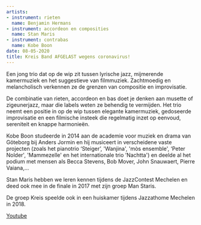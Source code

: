 ```yaml
---
artists:
- instrument: rieten
  name: Benjamin Hermans
- instrument: accordeon en composities
  name: Stan Maris
- instrument: contrabas
  name: Kobe Boon
date: 08-05-2020
title: Kreis Band AFGELAST wegens coronavirus!
---
```

Een jong trio dat op de wip zit tussen lyrische jazz, mijmerende kamermuziek en het 
suggestieve van filmmuziek. Zachtmoedig en melancholisch verkennen ze de grenzen van 
compositie en improvisatie. 

De combinatie van rieten, accordeon en bas doet je denken aan musette of zigeunerjazz, 
maar die labels weten ze behendig te vermijden. Het trio neemt een positie in op de wip 
tussen elegante kamermuziek, gedoseerde improvisatie en een filmische insteek die 
regelmatig inzet op eenvoud, sereniteit en knappe harmonieën. 

Kobe Boon studeerde in 2014 aan de academie voor muziek en drama van Göteborg bij Anders 
Jormin en hij musiceert in verscheidene vaste projecten (zoals het pianotrio ‘Steiger’, 
'Wanjina', 'mòs ensemble', ‘Peter Nolder', 'Mammezelle' en het internationale trio ’Nachtta') 
en deelde al het podium met mensen als Becca Stevens, Bob Mover, John Snauwaert, Pierre Vaiana,... 

Stan Maris hebben we leren kennen tijdens de JazzContest Mechelen en deed ook mee in de finale 
in 2017 met zijn groep Man Staris. 

De groep Kreis speelde ook in een huiskamer tijdens Jazzathome Mechelen in 2018.

[Youtube](https://www.youtube.com/channel/UC3EFdDna5RDnaDZMAAEwWIQ)